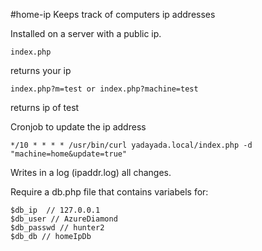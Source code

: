 #home-ip
Keeps track of computers ip addresses

Installed on a server with a public ip.


```
index.php
```
returns your ip


```
index.php?m=test or index.php?machine=test
```
returns ip of test


Cronjob to update the ip address 
```
*/10 * * * * /usr/bin/curl yadayada.local/index.php -d "machine=home&update=true"
```

Writes in a log (ipaddr.log) all changes.

Require a db.php file that contains variabels for:
```
$db_ip  // 127.0.0.1 
$db_user // AzureDiamond
$db_passwd // hunter2
$db_db // homeIpDb
```
